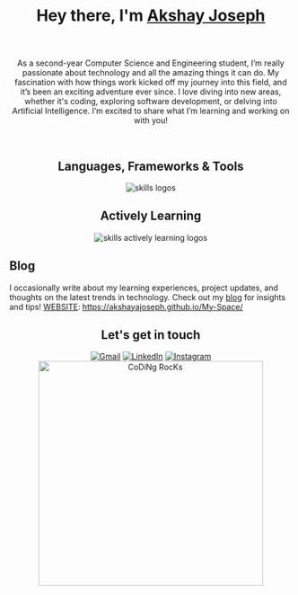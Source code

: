 <h1 align="center">
   
   Hey there, I'm [Akshay Joseph][WEBSITE] 
</h1>



<br />

<div>
  <p align="center">
As a second-year Computer Science and Engineering student, I’m really passionate about technology and all the amazing things it can do. My fascination with how things work kicked off my journey into this field, and it’s been an exciting adventure ever since. I love diving into new areas, whether it's coding, exploring software development, or delving into Artificial Intelligence. I’m excited to share what I’m learning and working on with you!
 
  </p>
</div>
<br/>
<div align="center">
  <h2>Languages, Frameworks & Tools</h2>
  <img src="https://skillicons.dev/icons?i=git,github,html,css,c,py,mysql,vscode" alt="skills logos" />
  <br /> 
  <h2>Actively Learning</h3>
  <img src="https://skillicons.dev/icons?i=py,aws" alt="skills actively learning logos">
</div>

## Blog
I occasionally write about my learning experiences, project updates, and thoughts on the latest trends in technology. Check out my [blog][WEBSITE] for insights and tips!
[WEBSITE]: https://akshayajoseph.github.io/My-Space/

<h2 align="center"> Let's get in touch </h2>
<div align="center">
  <a href="mailto:akshayjoseph003@gmail.com"><img alt="Gmail" src="https://img.shields.io/badge/Gmail-D14836?style=for-the-badge&logo=gmail&logoColor=white" /></a>
  <a href="www.linkedin.com/in/akshay-joseph-668b49285"><img alt="LinkedIn" src="https://img.shields.io/badge/linkedin-%230077B5.svg?style=for-the-badge&logo=linkedin&logoColor=white" /></a>
  <a href="https://www.instagram.com/akshay.a.joseph/"><img alt="Instagram" src="https://img.shields.io/badge/instagram-%23E4405F.svg?style=for-the-badge&logo=Instagram&logoColor=white" /></a>
</div>
  
[WEBSITE]: https://akshayajoseph.github.io/Personal-Website/



<div align="center">
   <img  src="https://github.com/SP-XD/SP-XD/blob/main/images/dev-working_rounded.gif?raw=true" href="https://github.com/sp-xd" alt="CoDiNg RocKs"  width="400px"/>
</div>
<!--
**AkshayAJoseph/AkshayAJoseph** is a ✨ _special_ ✨ repository because its `README.md` (this file) appears on your GitHub profile.

Here are some ideas to get you started:

- 🔭 I’m currently working on ...
- 🌱 I’m currently learning ...
- 👯 I’m looking to collaborate on ...
- 🤔 I’m looking for help with ...
- 💬 Ask me about ...
- 📫 How to reach me: ...
- 😄 Pronouns: ...
- ⚡ Fun fact: ...
-->
